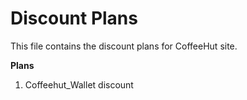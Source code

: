# Discount Plans

This file contains the discount plans for CoffeeHut site.

**Plans**

1. Coffeehut_Wallet discount
